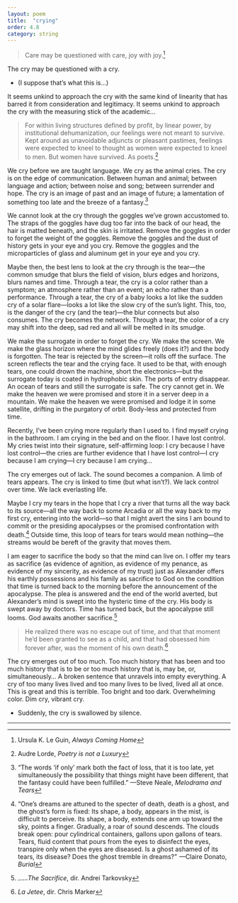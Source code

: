 ```yaml
---
layout: poem
title:  "crying"
order: 4.8
category: string
---
```


> Care may be questioned with care,
> joy with joy.[^50]

The cry may be questioned with a cry.

- (I suppose that’s what this is…)


It seems unkind to approach the cry with the same kind of linearity that has barred it from consideration and legitimacy. It seems unkind to approach the cry with the measuring stick of the academic…

> For within living structures defined by profit, by linear power, by institutional dehumanization, our feelings were not meant to survive. Kept around as unavoidable adjuncts or pleasant pastimes, feelings were expected to kneel to thought as women were expected to kneel to men. But women have survived. As poets.[^51]

We cry before we are taught language. We cry as the animal cries. The cry is on the edge of communication. Between human and animal; between language and action; between noise and song; between surrender and hope. The cry is an image of past and an image of future; a lamentation of something too late and the breeze of a fantasy.[^52]

We cannot look at the cry through the goggles we’ve grown accustomed to. The straps of the goggles have dug too far into the back of our head, the hair is matted beneath, and the skin is irritated. Remove the goggles in order to forget the weight of the goggles. Remove the goggles and the dust of history gets in your eye and you cry. Remove the goggles and the microparticles of glass and aluminum get in your eye and you cry.

Maybe then, the best lens to look at the cry through is the tear—the common smudge that blurs the field of vision, blurs edges and horizons, blurs names and time. Through a tear, the cry is a color rather than a symptom; an atmosphere rather than an event; an echo rather than a performance. Through a tear, the cry of a baby looks a lot like the sudden cry of a solar flare—looks a lot like the slow cry of the sun’s light. This, too, is the danger of the cry (and the tear)—the blur connects but also consumes. The cry becomes the network. Through a tear, the color of a cry may shift into the deep, sad red and all will be melted in its smudge.

We make the surrogate in order to forget the cry. We make the screen. We make the glass horizon where the mind glides freely (does it?) and the body is forgotten. The tear is rejected by the screen—it rolls off the surface. The screen reflects the tear and the crying face. It used to be that, with enough tears, one could drown the machine, short the electronics—but the surrogate today is coated in hydrophobic skin. The ports of entry disappear. An ocean of tears and still the surrogate is safe. The cry cannot get in. We make the heaven we were promised and store it in a server deep in a mountain. We make the heaven we were promised and lodge it in some satellite, drifting in the purgatory of orbit. Body-less and protected from time.

Recently, I’ve been crying more regularly than I used to. I find myself crying in the bathroom. I am crying in the bed and on the floor. I have lost control. My cries twist into their signature, self-affirming loop: I cry because I have lost control—the cries are further evidence that I have lost control—I cry because I am crying—I cry because I am crying…

The cry emerges out of lack. The sound becomes a companion. A limb of tears appears. The cry is linked to time (but what isn’t?). We lack control over time. We lack everlasting life.

Maybe I cry my tears in the hope that I cry a river that turns all the way back to its source—all the way back to some Arcadia or all the way back to my first cry, entering into the world—so that I might avert the sins I am bound to commit or the presiding apocalypses or the promised confrontation with death.[^53] Outside time, this loop of tears for tears would mean nothing—the streams would be bereft of the gravity that moves them.

I am eager to sacrifice the body so that the mind can live on. I offer my tears as sacrifice (as evidence of agnition, as evidence of my penance, as evidence of my sincerity, as evidence of my trust) just as Alexander offers his earthly possessions and his family as sacrifice to God on the condition that time is turned back to the morning before the announcement of the apocalypse. The plea is answered and the end of the world averted, but Alexander’s mind is swept into the hysteric time of the cry. His body is swept away by doctors. Time has turned back, but the apocalypse still looms. God awaits another sacrifice.[^54]

> He realized there was no escape out of time, and that that moment he’d been granted to see as a child, and that had obsessed him forever after, was the moment of his own death.[^55]

The cry emerges out of too much. Too much history that has been and too much history that is to be or too much history that is, may be, or, simultaneously… A broken sentence that unravels into empty everything. A cry of too many lives lived and too many lives to be lived, lived all at once. This is great and this is terrible. Too bright and too dark. Overwhelming color. Dim cry, vibrant cry.

- Suddenly, the cry is swallowed by silence.

----

[^50]: Ursula K. Le Guin, *Always Coming Home*
[^51]: Audre Lorde, *Poetry is not a Luxury*
[^52]: “The words ‘if only’ mark both the fact of loss, that it is too late, yet simultaneously the possibility that things might have been different, that the fantasy could have been fulfilled.” —Steve Neale, *Melodrama and Tears*
[^53]: “One’s dreams are attuned to the specter of death, death is a ghost, and the ghost’s form is fixed: Its shape, a body, appears in the mist, is difficult to perceive. Its shape, a body, extends one arm up toward the sky, points a finger. Gradually, a roar of sound descends. The clouds break open: pour cylindrical containers, gallons upon gallons of tears. Tears, fluid content that pours from the eyes to disinfect the eyes, transpire only when the eyes are diseased. Is a ghost ashamed of its tears, its disease? Does the ghost tremble in dreams?”  —Claire Donato, *Burial*
[^54]: *<img src="/Users/aidan/Desktop/practice/writing/notebook/_img/sacrifice1b.png" alt="sacrifice1b" style="zoom:25%;" />The Sacrifice*, dir. Andrei Tarkovsky
[^55]: *La Jetee*, dir. Chris Marker
